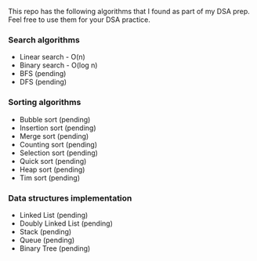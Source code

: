 This repo has the following algorithms that I found as part of my DSA prep. Feel free to use them for your DSA practice.

### Search algorithms
- Linear search - O(n)
- Binary search - O(log n)
- BFS (pending)
- DFS (pending)


### Sorting algorithms
- Bubble sort (pending)
- Insertion sort (pending)
- Merge sort (pending)
- Counting sort (pending)
- Selection sort (pending)
- Quick sort (pending)
- Heap sort (pending)
- Tim sort (pending)

### Data structures implementation
- Linked List (pending)
- Doubly Linked List (pending)
- Stack (pending)
- Queue (pending)
- Binary Tree (pending)

